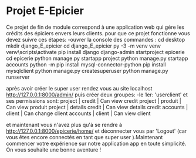# Projet E-Epicier
Ce projet de fin de module correspond à une application web qui gère les crédits des épiciers envers leurs clients.
pour que ce projet fonctionne vous devez suivre ces étapes:
-ouvrer la console des commandes :
cd desktop
mkdir django_E_epicier
cd django_E_epicier
py -3 -m venv venv
venv\scripts\activate
pip install django
django-admin startproject epicerie
cd epicerie
python manage.py startapp project
python manage.py startapp accounts
python -m pip install mysql-connector-python
pip install mysqlclient
python manage.py createsuperuser
python manage.py runserver 

après avoir créer le super user rendez vous au site localhost http://127.0.0.1:8000/admin/ puis créer deux groupes:
-le 1er: 'userclient'
et ses permissions sont:
project | credit | Can view credit
project | produit | Can view produit
project | details credit | Can view details credit
accounts | client | Can change client
accounts | client | Can view client

et maintenant vous n'avez plus qu'à se rendre à http://127.0.0.1:8000/epicerie/home/ et déconnecter vous par 'Logout' (car vous êtes encore connectés en tant que super user ).Maintenant commencer votre expérience sur notre application app en toute simplicité.
On vous souhaite une bonne aventure ! 
